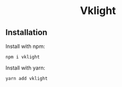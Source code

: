 # <div align="center">Vklight<div>

## Installation
Install with npm:
```
npm i vklight
```
Install with yarn:
```
yarn add vklight
```
